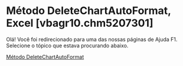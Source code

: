 
# Método DeleteChartAutoFormat, Excel [vbagr10.chm5207301]

Olá! Você foi redirecionado para uma das nossas páginas de Ajuda F1. Selecione o tópico que estava procurando abaixo.

[Método DeleteChartAutoFormat](http://msdn.microsoft.com/library/22f9c561-b0a1-2c75-391e-25bb54ad67a5%28Office.15%29.aspx)
